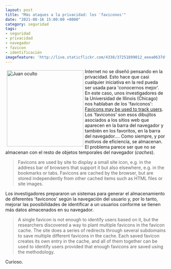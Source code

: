 ```yaml
---
layout: post
title: "Más ataques a la privacidad: los 'faviconos'"
date: "2021-08-16 15:00:00 +0000"
category: seguridad
tags:
- seguridad
- privacidad
- navegador
- favicon
- identificación
imagefeature: 'http://live.staticflickr.com/4338/37251899012_eeea0637df.jpg'
---
```

<a href="https://www.flickr.com/photos/fernand0/37251899012/" title="Juan oculto "><img src="http://live.staticflickr.com/4338/37251899012_eeea0637df.jpg" alt="Juan oculto " width="240" style="float:left; margin:5px"></a>
Internet no se diseñó pensando en la privacidad. Esto hace que casi cualquier iniciativa en la red pueda ser usada para 'conocernos mejor'. En este caso, unos investigadores de la Universidad de Illinois (Chicago) nos hablaban de los 'faviconos': [Favicons may be used to track users](https://www.ghacks.net/2021/01/22/favicons-may-be-used-to-track-users/). Los 'faviconos' son esos dibujitos asociados a los sitios web que aparecen en la barra del navegador y también en los favoritos, en la barra del navegador....
Como siempre, y por motivos de eficiencia, se almacenan. El problema parece ser que no se almacenan con el resto de objetos temporales del navegador (*caches*).

> Favicons are used by site to display a small site icon, e.g. in the address bar of browsers that support it but also elsewhere, e.g. in the bookmarks or tabs. Favicons are cached by the browser, but are stored independently from other cached items such as HTML files or site images.

Los investigadores prepararon un sistemas para generar el almacenamiento de diferentes 'faviconos' según la navegación del usuario y, por lo tanto, mejorar las poosibilidades de identificar a un usuarios conforme se tienen más datos almacenados en su navegador.

> A single favicon is not enough to identify users based on it, but the researchers discovered a way to plant multiple favicons in the favicon cache. The site does a series of redirects through several subdomains to save multiple different favicons in the cache. Each saved favicon creates its own entry in the cache, and all of them together can be used to identify users provided that enough favicons are saved using the methodology.

Curioso.

